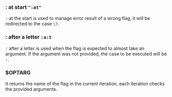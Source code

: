 
### : at start `":at"`
`:` at the start is used to manage error result of a wrong flag,
it will be redirected to the case `\?`.

### : after a letter `:a:t`
`:` after a letter is used when the flag is expected to almost take an argument. If the argument was not provided, the case to be executed will be `:`.

### $OPTARG
It returns the name of the flag in the current iteration, each iteration checks the provided arguments. 